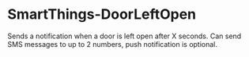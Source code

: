 # SmartThings-DoorLeftOpen
Sends a notification when a door is left open after X seconds. Can send SMS messages to up to 2 numbers, push notification is optional.
